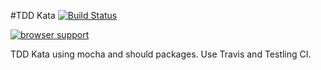 #TDD Kata [![Build Status](https://travis-ci.org/programulya/TDDKata.png?branch=master)](https://travis-ci.org/programulya/TDDKata)

[![browser support](https://ci.testling.com/programulya/TDDKata.png)](https://ci.testling.com/programulya/TDDKata)

TDD Kata using mocha and should packages. Use Travis and Testling CI.
